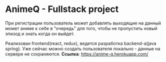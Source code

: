 # AnimeQ - Fullstack project
При регистрации пользователь может добавлять выходящие на данный момет аниме к себе в "очередь" для того, чтобы не пропустить новый эпизод и знать когда он выйдет.

Реализован frontend(react, redux), ведется разработка backend-а(java spring).
Уже сейчас можно создать пользователя локально - данные на сервере не сохраняются.
__Ссылка__: https://anime-q.herokuapp.com/

